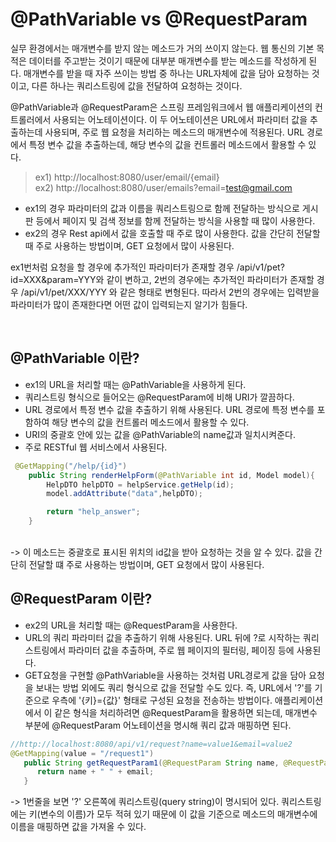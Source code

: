 # @PathVariable vs @RequestParam

실무 환경에서는 매개변수를 받지 않는 메소드가 거의 쓰이지 않는다. 웹 통신의 기본 목적은 데이터를 주고받는 것이기 때문에 대부분 매개변수를 받는 메소드를 작성하게 된다. 매개변수를 받을 때 자주 쓰이는 방법 중 하나는 URL자체에 값을 담아 요청하는 것이고, 다른 하나는 쿼리스트링에 값을 전달하여 요청하는 것이다.       

@PathVariable과 @RequestParam은 스프링 프레임워크에서 웹 애플리케이션의 컨트롤러에서 사용되는 어노테이션이다. 이 두 어노테이션은 URL에서 파라미터 값을 추출하는데 사용되며, 주로 웹 요청을 처리하는 메소드의 매개변수에 적용된다. URL 경로에서 특정 변수 값을 추출하는데, 해당 변수의 값을 컨트롤러 메소드에서 활용할 수 있다.
&nbsp;
&nbsp;
&nbsp;

> ex1) http://localhost:8080/user/email/{email} 
> \
ex2) http://localhost:8080/user/emails?email=test@gmail.com
>
- ex1의 경우 파라미터의 값과 이름을 쿼리스트링으로 함께 전달하는 방식으로 게시판 등에서 페이지 및 검색 정보를 함께 전달하는 방식을 사용할 때 많이 사용한다.
- ex2의 경우 Rest api에서 값을 호출할 때 주로 많이 사용한다. 값을 간단히 전달할 때 주로 사용하는 방법이며, GET 요청에서 많이 사용된다.

ex1번처럼 요청을 할 경우에 추가적인 파라미터가 존재할 경우 /api/v1/pet?id=XXX&param=YYY와 같이 변하고, 2번의 경우에는 추가적인 파라미터가 존재할 경우 /api/v1/pet/XXX/YYY 와 같은 형태로 변형된다. 따라서 2번의 경우에는 입력받을 파라미터가 많이 존재한다면 어떤 값이 입력되는지 알기가 힘들다.


&nbsp;
&nbsp;
&nbsp;
&nbsp;

## @PathVariable 이란?

- ex1의 URL을 처리할 때는 @PathVariable을 사용하게 된다.
- 쿼리스트링 형식으로 들어오는 @RequestParam에 비해 URI가 깔끔하다.
- URL 경로에서 특정 변수 값을 추출하기 위해 사용된다. URL 경로에 특정 변수를 포함하여 해당 변수의 값을 컨트롤러 메소드에서 활용할 수 있다.
- URI의 중괄호 안에 있는 값을 @PathVariable의 name값과 일치시켜준다.
- 주로 RESTful 웹 서비스에서 사용된다.

```java
 @GetMapping("/help/{id}")
    public String renderHelpForm(@PathVariable int id, Model model){
        HelpDTO helpDTO = helpService.getHelp(id);
        model.addAttribute("data",helpDTO);

        return "help_answer";
    }
```






\
-> 이 메소드는 중괄호로 표시된 위치의 id값을 받아 요청하는 것을 알 수 있다. 값을 간단히 전달할 떄 주로 사용하는 방법이며, GET 요청에서 많이 사용된다.




## @RequestParam 이란?
- ex2의 URL을 처리할 때는 @RequestParam을 사용한다.
- URL의 쿼리 파라미터 값을 추출하기 위해 사용된다. URL 뒤에 ?로 시작하는 쿼리 스트링에서 파라미터 값을 추출하며, 주로 웹 페이지의 필터링, 페이징 등에 사용된다.
- GET요청을 구현할 @PathVariable을 사용하는 것처럼 URL경로게 값을 담아 요청을 보내는 방법 외에도 쿼리 형식으로 값을 전달할 수도 있다. 즉, URL에서 '?'를 기준으로 우측에 '{키}={값}' 형태로 구성된 요청을 전송하는 방법이다. 애플리케이션에서 이 같은 형식을 처리하려면 @RequestParam을 활용하면 되는데, 매개변수 부분에 @RequestParam 어노테이션을 명시해 쿼리 값과 매핑하면 된다.


```java
//http://localhost:8080/api/v1/request?name=value1&email=value2
@GetMapping(value = "/request1")
   public String getRequestParam1(@RequestParam String name, @RequestParam String email)  {
      return name + " " + email;
   }
```

-> 1번줄을 보면 '?' 오른쪽에 쿼리스트링(query string)이 명시되어 있다. 쿼리스트링에는 키(변수의 이름)가 모두 적혀 있기 때문에 이 값을 기준으로 메소드의 매개변수에 이름을 매핑하면 값을 가져올 수 있다.




